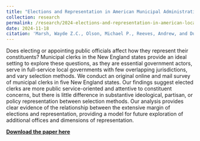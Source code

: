 ```yaml
---
title: "Elections and Representation in American Municipal Administration: Elite Survey Evidence from Five New England States"
collection: research
permalink: /research/2024-elections-and-representation-in-american-local-government
date: 2024-11-18
citation: 'Marsh, Wayde Z.C., Olson, Michael P., Reeves, Andrew, and Duffin Wong, Jordan. (2024). &quot;Elections and Representation in American Municipal Administration: Evidence from Five New England States&quot;.'
---
```

Does electing or appointing public officials affect how they represent their constituents? Municipal clerks in the New England states provide an ideal setting to explore these questions, as they are essential government actors, serve in full-service local governments with few overlapping jurisdictions, and vary selection methods. We conduct an original online and mail survey of municipal clerks in five New England states. Our findings suggest elected clerks are more public service-oriented and attentive to constituent concerns, but there is little difference in substantive ideological, partisan, or policy representation between selection methods. Our analysis provides clear evidence of the relationship between the extensive margin of elections and representation, providing a model for future exploration of additional offices and dimensions of representation.

[**Download the paper here**](https://jordanduffinw.github.io/files/papers/20241118-elections_and_representation_in_american_municipal_government.pdf)

<object data="/files/papers/20241118-elections_and_representation_in_american_municipal_government.pdf" width="1240" height="1754" type='application/pdf'></object>